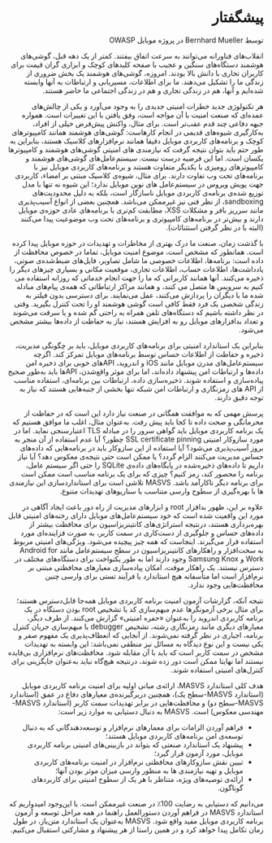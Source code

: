<div dir="rtl" markdown="1">

# پیشگفتار

توسط Bernhard Mueller در پروژه موبایل OWASP

انقلاب‌های فناورانه می‌توانند به سرعت اتفاق بیفتند. کمتر از یک دهه قبل، گوشی‌های هوشمند دستگاه‌های سنگین و عجیب با صفحه کلیدهای کوچک و ابزاری گران قیمت برای کاربران تجاری با دانش بالا بودند. امروزه، گوشی‌های هوشمند یک بخش ضروری از زندگی ما را تشکیل می‌دهند. ما برای اطلاعات، مسیریابی و ارتباطات به آنها وابسته شده‌ایم و آنها، هم در زندگی تجاری و هم در زندگی اجتماعی ما حاضر هستند.

هر تکنولوژی جدید خطرات امنیتی جدیدی را به وجود می‌آورد و یکی از چالش‌های عمده‌ای که صنعت امنیت با آن مواجه است، وفق یافتن با این تغییرات است. همواره جبهه دفاعی چند قدم عقب‌تر است. برای مثال، واکنش پیش‌فرض خیلی از افراد، به‌کارگیری شیوه‌های قدیمی در انجام کارهاست: گوشی‌های هوشمند همانند کامپیوترهای کوچک و برنامه‌های کاربردی موبایل دقیقا همانند نرم‌افزارهای کلاسیک هستند، بنابراین به طور حتم باید بتوان نتیجه گرفت که نیازمندی های امنیتی گوشی‌های هوشمند و کامپیوترها یکسان است. اما این فرضیه درست نیست. سیستم‌عامل‌های گوشی‌های هوشمند و کامپیوترهای رومیزی با یکدیگر متفاوت هستند و برنامه‌های کاربردی موبایل نیز با برنامه‌های تحت وب تفاوت دارند. برای مثال، شیوه‌ی کلاسیک مبتنی بر امضاء، کاربردی جهت پویش ویروس در سیستم‌عامل های نوین موبایل  ندارد؛ این شیوه نه تنها با مدل توزیع شده‌ی برنامه‌ی کاربردی موبایل ناسازگار است، بلکه به دلیل محدودیت‌های sandboxing، از نظر فنی نیز غیرممکن می‌باشد. همچنین بعضی از انواع آسیب‌پذیری مانند سرریز بافر و مشکلات XSS، مطابقت کم‌تری با برنامه‌های عادی حوزه‌ی موبایل دارند و بیش‌تر در برنامه‌های کامپیوتری و برنامه‌های تحت وب موضوعیت پیدا می‌کنند (البته با در نظر گرفتن استثنائات).

با گذشت زمان، صنعت ما درک بهتری از مخاطرات و تهدیدات در حوزه موبایل پیدا کرده است. همانطور که مشخص است، موضوع امنیت موبایل، تماما در خصوص محافظت از داده است: برنامه‌ها، اطلاعات خصوصی ما شامل تصاویر، فایل‌های ضبط‌شده‌ی صوتی، یادداشت‌ها، اطلاعات حساب، اطلاعات تجاری، موقعیت مکانی و بسیاری چیزهای دیگر را ذخیره می‌کنند. آنها همانند کاربرانی که ما را جهت انجام خدماتی که روزانه استفاده می کنیم به سرویس ها متصل می کنند، و همانند مراکز ارتباطاتی که همه‌ی پیام‌های مبادله شده ما با دیگران را پردازش می‌کنند، عمل می‌نمایند. برای دسترسی بدون فیلتر به زندگی شخصی یک فرد فقط کافی است گوشی هوشمند او را تحت کنترل بگیرید. وقتی در نظر داشته باشیم که دستگاه‌های تلفن همراه به راحتی گم شده و یا سرقت می‌شوند و تعداد بدافزارهای موبایل رو به افزایش هستند، نیاز به حفاظت از داده‌ها بیشتر مشخص می‌شود.

بنابراین یک استاندارد امنیتی برای برنامه‌های کاربردی موبایل، باید بر چگونگی مدیریت، ذخیره و حفاظت از اطلاعات حساس توسط برنامه‌های موبایل تمرکز کند. اگرچه سیستم‌عامل‌های مدرن موبایل مانند iOS و اندروید، APIهای خوبی برای ذخیره امن داده‌ها و ارتباطات امن پیشنهاد داده‌اند، اما برای موثر واقع‌شدن، APIها باید به‌طور صحیح پیاده‌سازی و استفاده شوند. ذخیره‌سازی داده، ارتباطات بین ‌برنامه‌ای، استفاده مناسب از API های رمزنگاری و ارتباطات امن شبکه تنها بخشی از جنبه‌هایی هستند که نیاز به توجه دقیق دارند.

پرسش مهمی که به موافقت همگانی در صنعت نیاز دارد این است که در حفاظت از محرمانگی و صحت داده تا کجا باید پیش رفت. به‌عنوان مثال، اغلب ما موافق هستیم که یک برنامه کاربردی موبایل باید گواهی سرور را در مبادله TLS اعتبارسنجی نماید. اما در مورد سازوکار امنیتی SSL certificate pinning چطور؟ آیا عدم استفاده از آن منجر به بروز آسیب‌پذیری می‌شود؟ آیا استفاده از این سازوکار باید در برنامه‌هایی که داده‌های حساس مدیریت می‌کنند الزام گردد؟ یا ممکن است حتی نتیجه‌ی معکوس دهد؟ آیا نیاز داریم تا داده‌های ذخیره‌شده در پایگاه‌های داده‌ی SQLite را حتی اگر سیستم عامل، برنامه را محصور کند، رمز کنیم؟ چیزی که برای یک برنامه مناسب است ممکن است برای برنامه دیگر ناکارآمد باشد. MASVS تلاشی است برای استانداردسازی این نیازمندی ها با بهره‌گیری از سطوح وارسی‌ متناسب با سناریوهای تهدیدات متنوع.

علاوه بر این، ظهور بدافزار root و ابزارهای مدیریت از راه دور باعث ایجاد آگاهی در مورد این واقعیت شده است که خود سیستم‌عامل‌های موبایل دارای رخنه‌های امنیتی قابل ‌بهره‌برداری هستند، درنتیجه استراتژی‌های کانتینریزاسیون برای محافظت بیشتر از داده‌های حساس و جلوگیری از دست‌کاری در سمت کاربر، به صورت فزاینده‌ای مورد استفاده قرار می‌گیرند. اینجاست که همه چیز پیچیده می‌شود. ویژگی‌های امنیتی مربوط به سخت‌افزار و راهکارهای کانتینریزاسیون در سطح سیستم‌عامل مانند Android for Work و Samsung Knox وجود دارند اما به طور یکنواخت برای دستگاه‌های مختلف در دسترس نیستند. یک راهکار موقت، امکان پیاده‌سازی معیارهای محافظتی مبتنی بر نرم‌افزار است اما متأسفانه هیچ استاندارد یا فرآیند تستی برای وارسی چنین محافظت‌هایی وجود ندارد.

نتیجه آنکه، گزارشات آزمون امنیت برنامه کاربردی موبایل همه‌جا قابل‌دسترس هستند؛ برای مثال برخی آزمونگرها عدم مبهم‌سازی کد یا تشخیص root بودن دستگاه در یک برنامه کاربردی اندروید را به‌عنوان «حفره امنیتی» گزارش می‌کنند. از طرف دیگر، معیارهای دیگری مانند رمزنگاری رشته، تشخیص debugger یا مبهم‌سازی جریان کنترل برنامه، اجباری در نظر گرفته نمی‌شوند. از آنجایی که انعطاف‌پذیری یک مفهوم صفر و یکی نیست و این نوع دیدگاه به مسائل نیز منطقی نمی‌باشد: این وابسته به تهدیدات مشخص در سمت کاربر است که باید با آن مقابله شود. محافظت‌های نرم‌افزاری بی‌فایده نیستند اما نهایتا ممکن است دور زده شوند، درنتیجه هیچ‌گاه نباید به‌عنوان جایگزینی برای کنترل‌های امنیتی استفاده شوند.

هدف کلی استاندارد MASVS، ارائه‌ی مبانی اولیه برای امنیت برنامه کاربردی موبایل (استاندارد MASVS-سطح یک)، همچنین دربرگیرنده‌ی معیارهای دفاع در عمق (استاندارد MASVS-سطح دو) و محافظت‌هایی در برابر تهدیدات سمت کاربر (استاندارد MASVS-مهندسی معکوس) است. MASVS به دنبال دستیابی به موارد زیر است:

- فراهم آوردن الزامات برای معمارهای نرم‌افزار و توسعه‌دهندگانی که به دنبال توسعه‌ی امن برنامه‌های کاربردی موبایل هستند؛
- پیشنهاد یک استاندارد صنعتی که بتواند در بازبینی‌های امنیتی برنامه کاربردی موبایل، مورد آزمون قرار گیرد؛
- تبیین نقش سازوکارهای محافظتی نرم‌افزار در امنیت برنامه‌های کاربردی موبایل و تهیه نیازمندی ها به منظور وارسی میزان موثر بودن آنها؛
- ارائه‌ی توصیه‌های ویژه، متناظر با هر یک از سطوح امنیتی برای کاربردهای گوناگون.

می‌دانیم که دستیابی به رضایت  100٪ در صنعت غیرممکن است. با این‌وجود امیدواریم که استاندارد MASVS در فراهم آوردن دستورالعمل راهنما در همه مراحل توسعه و آزمون برنامه کاربردی موبایل مفید واقع شود. MASVS به‌عنوان یک استاندارد متن‌باز، در طول زمان تکامل پیدا خواهد کرد و در همین راستا از هر پیشنهاد و مشارکتی استقبال می‌کنیم.

</div>
